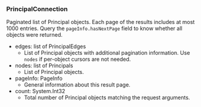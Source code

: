 ### PrincipalConnection
Paginated list of Principal objects. Each page of the results includes at most 1000 entries. Query the `pageInfo.hasNextPage` field to know whether all objects were returned.

- edges: list of PrincipalEdges
  - List of Principal objects with additional pagination information. Use `nodes` if per-object cursors are not needed.
- nodes: list of Principals
  - List of Principal objects.
- pageInfo: PageInfo
  - General information about this result page.
- count: System.Int32
  - Total number of Principal objects matching the request arguments.
